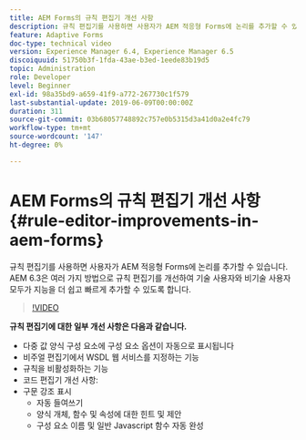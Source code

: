 ```yaml
---
title: AEM Forms의 규칙 편집기 개선 사항
description: 규칙 편집기를 사용하면 사용자가 AEM 적응형 Forms에 논리를 추가할 수 있습니다. AEM 6.3은 여러 가지 방법으로 규칙 편집기를 개선하여 기술 사용자와 비기술 사용자 모두가 지능을 더 쉽고 빠르게 추가할 수 있도록 합니다.
feature: Adaptive Forms
doc-type: technical video
version: Experience Manager 6.4, Experience Manager 6.5
discoiquuid: 51750b3f-1fda-43ae-b3ed-1eede83b19d5
topic: Administration
role: Developer
level: Beginner
exl-id: 98a35bd9-a659-41f9-a772-267730c1f579
last-substantial-update: 2019-06-09T00:00:00Z
duration: 311
source-git-commit: 03b68057748892c757e0b5315d3a41d0a2e4fc79
workflow-type: tm+mt
source-wordcount: '147'
ht-degree: 0%

---
```


# AEM Forms의 규칙 편집기 개선 사항 {#rule-editor-improvements-in-aem-forms}

규칙 편집기를 사용하면 사용자가 AEM 적응형 Forms에 논리를 추가할 수 있습니다. AEM 6.3은 여러 가지 방법으로 규칙 편집기를 개선하여 기술 사용자와 비기술 사용자 모두가 지능을 더 쉽고 빠르게 추가할 수 있도록 합니다.

>[!VIDEO](https://video.tv.adobe.com/v/19653?quality=12&learn=on)

**규칙 편집기에 대한 일부 개선 사항은 다음과 같습니다.**

* 다중 값 양식 구성 요소에 구성 요소 옵션이 자동으로 표시됩니다
* 비주얼 편집기에서 WSDL 웹 서비스를 지정하는 기능
* 규칙을 비활성화하는 기능
* 코드 편집기 개선 사항:
* 구문 강조 표시
   * 자동 들여쓰기
   * 양식 개체, 함수 및 속성에 대한 힌트 및 제안
   * 구성 요소 이름 및 일반 Javascript 함수 자동 완성
